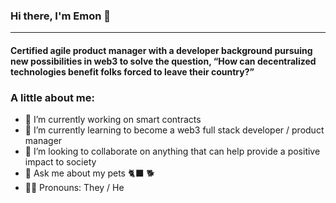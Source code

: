 ### Hi there, I'm Emon 👋
---
#### Certified agile product manager with a developer background pursuing new possibilities in web3 to solve the question, “How can decentralized technologies benefit folks forced to leave their country?”

### A little about me:
- 🔭 I’m currently working on smart contracts
- 🌱 I’m currently learning to become a web3 full stack developer / product manager
- 👯 I’m looking to collaborate on anything that can help provide a positive impact to society
- 💬 Ask me about my pets 🐈‍⬛ 🐕
- 🤷🏽   Pronouns: They / He

